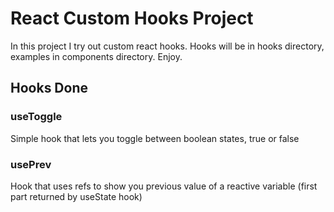 # React Custom Hooks Project

In this project I try out custom react hooks. Hooks will be in hooks directory, examples in components directory. Enjoy.

## Hooks Done

### useToggle
Simple hook that lets you toggle between boolean states, true or false

### usePrev
Hook that uses refs to show you previous value of a reactive variable (first part returned by useState hook)

